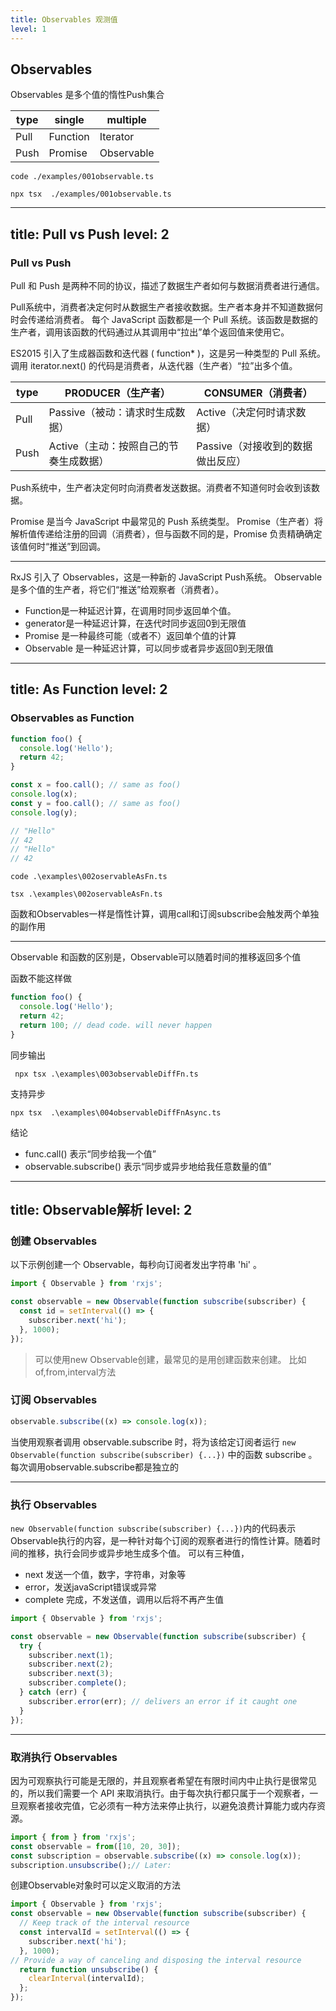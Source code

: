 ```yaml
---
title: Observables 观测值
level: 1
---
```

## Observables

Observables 是多个值的惰性Push集合

|type | single|multiple|
|---|---|---|
| Pull| Function|Iterator|
| Push| Promise| Observable|

```shell
code ./examples/001observable.ts
```

```shell
npx tsx  ./examples/001observable.ts
```

---
title:  Pull vs Push
level: 2
---

### Pull vs Push
Pull 和 Push 是两种不同的协议，描述了数据生产者如何与数据消费者进行通信。

Pull系统中，消费者决定何时从数据生产者接收数据。生产者本身并不知道数据何时会传递给消费者。
每个 JavaScript 函数都是一个 Pull 系统。该函数是数据的生产者，调用该函数的代码通过从其调用中“拉出”单个返回值来使用它。

ES2015 引入了生成器函数和迭代器 ( function* )，这是另一种类型的 Pull 系统。调用 iterator.next() 的代码是消费者，从迭代器（生产者）“拉”出多个值。

|type | PRODUCER（生产者） |CONSUMER（消费者） |
|---|---|---|
| Pull| Passive（被动：请求时生成数据）|Active（决定何时请求数据）|
| Push| Active（主动：按照自己的节奏生成数据）| Passive（对接收到的数据做出反应）|

Push系统中，生产者决定何时向消费者发送数据。消费者不知道何时会收到该数据。

Promise 是当今 JavaScript 中最常见的 Push 系统类型。 Promise（生产者）将解析值传递给注册的回调（消费者），但与函数不同的是，Promise 负责精确确定该值何时“推送”到回调。

---

RxJS 引入了 Observables，这是一种新的 JavaScript Push系统。 Observable 是多个值的生产者，将它们“推送”给观察者（消费者）。

- Function是一种延迟计算，在调用时同步返回单个值。
- generator是一种延迟计算，在迭代时同步返回0到无限值
- Promise 是一种最终可能（或者不）返回单个值的计算
- Observable 是一种延迟计算，可以同步或者异步返回0到无限值

---
title:   As Function
level: 2
---  
### Observables as Function

```js
function foo() {
  console.log('Hello');
  return 42;
}

const x = foo.call(); // same as foo()
console.log(x);
const y = foo.call(); // same as foo()
console.log(y);

// "Hello"
// 42
// "Hello"
// 42
```

```shell
code .\examples\002oservableAsFn.ts
```

```shell
tsx .\examples\002oservableAsFn.ts
```

函数和Observables一样是惰性计算，调用call和订阅subscribe会触发两个单独的副作用

---

Observable 和函数的区别是，Observable可以随着时间的推移返回多个值

函数不能这样做

```js
function foo() {
  console.log('Hello');
  return 42;
  return 100; // dead code. will never happen
}
```

同步输出

```shell
 npx tsx .\examples\003observableDiffFn.ts
```

支持异步

```shell
npx tsx  .\examples\004observableDiffFnAsync.ts
```

<v-click>

结论

- func.call() 表示“同步给我一个值”
- observable.subscribe() 表示“同步或异步地给我任意数量的值”

</v-click>

---
title: Observable解析
level: 2
---

### 创建 Observables

以下示例创建一个 Observable，每秒向订阅者发出字符串 'hi' 。

```js
import { Observable } from 'rxjs';

const observable = new Observable(function subscribe(subscriber) {
  const id = setInterval(() => {
    subscriber.next('hi');
  }, 1000);
});
```

> 可以使用new Observable创建，最常见的是用创建函数来创建。 比如 of,from,interval方法

### 订阅 Observables

```js
observable.subscribe((x) => console.log(x));
```

当使用观察者调用 observable.subscribe 时，将为该给定订阅者运行 `new Observable(function subscribe(subscriber) {...})` 中的函数 subscribe 。
每次调用observable.subscribe都是独立的

---

### 执行 Observables

`new Observable(function subscribe(subscriber) {...})`内的代码表示Observable执行的内容，是一种针对每个订阅的观察者进行的惰性计算。随着时间的推移，执行会同步或异步地生成多个值。
可以有三种值，

- next 发送一个值，数字，字符串，对象等
- error，发送javaScript错误或异常
- complete 完成，不发送值，调用以后将不再产生值

```js
import { Observable } from 'rxjs';

const observable = new Observable(function subscribe(subscriber) {
  try {
    subscriber.next(1);
    subscriber.next(2);
    subscriber.next(3);
    subscriber.complete();
  } catch (err) {
    subscriber.error(err); // delivers an error if it caught one
  }
});

```

---

### 取消执行 Observables

因为可观察执行可能是无限的，并且观察者希望在有限时间内中止执行是很常见的，所以我们需要一个 API 来取消执行。由于每次执行都只属于一个观察者，一旦观察者接收完值，它必须有一种方法来停止执行，以避免浪费计算能力或内存资源。

```js
import { from } from 'rxjs';
const observable = from([10, 20, 30]);
const subscription = observable.subscribe((x) => console.log(x));
subscription.unsubscribe();// Later:
```

创建Observable对象时可以定义取消的方法

```js
import { Observable } from 'rxjs';
const observable = new Observable(function subscribe(subscriber) {
  // Keep track of the interval resource
  const intervalId = setInterval(() => {
    subscriber.next('hi');
  }, 1000);
// Provide a way of canceling and disposing the interval resource
  return function unsubscribe() {
    clearInterval(intervalId);
  };
});
```
